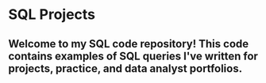 # SQL Projects

## Welcome to my SQL code repository! This code contains examples of SQL queries I've written for projects, practice, and data analyst portfolios.
